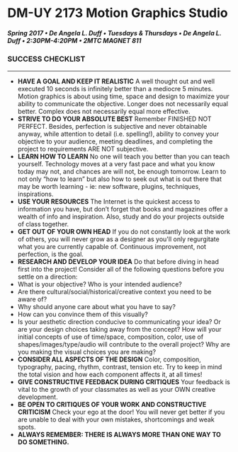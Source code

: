 # DM-UY 2173 Motion Graphics Studio

##### Spring 2017 • De Angela L. Duff • Tuesdays &amp; Thursdays • De Angela L. Duff • 2:30PM-4:20PM • 2MTC MAGNET 811

### SUCCESS CHECKLIST

---

* **HAVE A GOAL AND KEEP IT REALISTIC**
A well thought out and well executed 10 seconds is infinitely better than a mediocre 5 minutes. Motion graphics is about using time, space and design to maximize your ability to communicate the objective. Longer does not necessarily equal better. Complex does not necessarily equal more effective. 
* **STRIVE TO DO YOUR ABSOLUTE BEST**
Remember FINISHED NOT PERFECT. Besides, perfection is subjective and never obtainable anyway, while attention to detail (i.e. spelling!), ability to convey your objective to your audience, meeting deadlines, and completing the project to requirements ARE NOT subjective. 
* **LEARN HOW TO LEARN**
No one will teach you better than you can teach yourself. Technology moves at a very fast pace and what you know today may not, and chances are will not, be enough tomorrow. Learn to not only “how to learn” but also how to seek out what is out there that may be worth learning - ie: new software, plugins, techniques, inspirations. 
* **USE YOUR RESOURCES** 
The Internet is the quickest access to information you have, but don’t forget that books and magazines offer a wealth of info and inspiration. Also, study and do your projects outside of class together. 
* **GET OUT OF YOUR OWN HEAD** 
If you do not constantly look at the work of others, you will never grow as a designer as you'll only regurgitate what you are currently capable of. Continuous improvement, not perfection, is the goal. 
* **RESEARCH AND DEVELOP YOUR IDEA** 
Do that before diving in head first into the project! Consider all of the following questions before you settle on a direction:
* What is your objective? Who is your intended audience?
* Are there cultural/social/historical/creative context you need to be aware of?
* Why should anyone care about what you have to say?
* How can you convince them of this visually?
* Is your aesthetic direction conducive to communicating your idea? Or are your design choices taking away from the concept? How will your initial concepts of use of time/space, composition, color, use of shapes/images/type/audio will contribute to the overall project? Why are you making the visual choices you are making? 
* **CONSIDER ALL ASPECTS OF THE DESIGN** 
Color, composition, typography, pacing, rhythm, contrast, tension etc. Try to keep in mind the total vision and how each component affects it, at all times! 
* **GIVE CONSTRUCTIVE FEEDBACK DURING CRITIQUES**
Your feedback is vital to the growth of your classmates as well as your OWN creative
development. 
* **BE OPEN TO CRITIQUES OF YOUR WORK AND CONSTRUCTIVE CRITICISM**
Check your ego at the door! You will never get better if you are unable to deal with your own mistakes, shortcomings and weak spots. 
* **ALWAYS REMEMBER: THERE IS ALWAYS MORE THAN ONE WAY TO DO SOMETHING.**